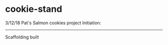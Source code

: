 # cookie-stand

3/12/18 Pat's Salmon cookies project Initiation:
************************************************
Scaffolding built